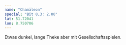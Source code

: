```yaml
---
name: "Chamäleon"
special: "Bit 0,3: 2,00"
lat: 51.72041
lon: 8.750706
---
```

Etwas dunkel, lange Theke aber mit Gesellschaftsspielen.
